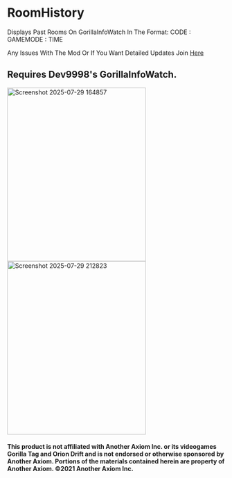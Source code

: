 # RoomHistory
Displays Past Rooms On GorillaInfoWatch In The Format:    CODE : GAMEMODE : TIME

Any Issues With The Mod Or If You Want Detailed Updates Join [Here](<https://discord.gg/MFA5qn385z>)
## Requires Dev9998's GorillaInfoWatch.

<img width="320" height="400" alt="Screenshot 2025-07-29 164857" src="https://github.com/user-attachments/assets/28636664-2101-4e76-851f-6dadaeb76ccf" />
<img width="320" height="400" alt="Screenshot 2025-07-29 212823" src="https://github.com/user-attachments/assets/fe2aa3eb-4369-46c7-b626-5d376772857a" />


#### This product is not affiliated with Another Axiom Inc. or its videogames Gorilla Tag and Orion Drift and is not endorsed or otherwise sponsored by Another Axiom. Portions of the materials contained herein are property of Another Axiom. ©2021 Another Axiom Inc.
